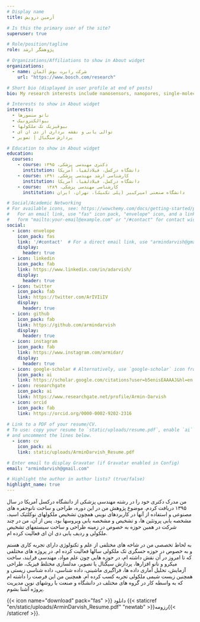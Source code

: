 ```yaml
---
# Display name
title: آرمین درویش

# Is this the primary user of the site?
superuser: true

# Role/position/tagline
role: پژوهشگر ارشد

# Organizations/Affiliations to show in About widget
organizations:
  - name: شرکت رابرت بوش آلمان
    url: "https://www.bosch.com/research"

# Short bio (displayed in user profile at end of posts)
bio: My research interests include nanosensors, nanopores, single-molecule biophysics, dna sequencing, ....

# Interests to show in About widget
interests:
  - نانو سنسورها
  - بیوالکترونیک
  - بیوفیزیک تک ملکولها
  - توالی یابی و نقشه برداری از دی ان ای
  - پردازش سیگنال | تصویر

# Education to show in About widget
education:
  courses:
    - course: دکتری مهندسی پزشکی، ۱۳۹۵
      institution: دانشگاه درکسل، فیلادلفیا، آمریکا
    - course: کارشناسی ارشد مهندسی پزشکی، ۱۳۹۱
      institution: دانشگاه درکسل، فیلادلفیا، آمریکا
    - course:  کارشناسی مهندسی پزشکی، ۱۳۸۹
      institution: دانشگاه صنعتی امیرکبیر (پلی تکنیک)، تهران، ایران

# Social/Academic Networking
# For available icons, see: https://wowchemy.com/docs/getting-started/page-builder/#icons
#   For an email link, use "fas" icon pack, "envelope" icon, and a link in the
#   form "mailto:your-email@example.com" or "/#contact" for contact widget.
social:
  - icon: envelope
    icon_pack: fas
    link: '/#contact'  # For a direct email link, use "armindarvish@gmail.com".
    display:
      header: true
  - icon: linkedin
    icon_pack: fab
    link: https://www.linkedin.com/in/adarvish/
    display:
      header: true
  - icon: twitter
    icon_pack: fab
    link: https://twitter.com/ArIVIiIV
    display:
      header: true
  - icon: github
    icon_pack: fab
    link: https://github.com/armindarvish
    display:
      header: true
  - icon: instagram
    icon_pack: fab
    link: https://www.instagram.com/armidar/
    display:
      header: true
  - icon: google-scholar # Alternatively, use `google-scholar` icon from `ai` icon pack
    icon_pack: ai
    link: https://scholar.google.com/citations?user=b5enisEAAAAJ&hl=en
  - icon: researchgate
    icon_pack: ai
    link: https://www.researchgate.net/profile/Armin-Darvish
  - icon: orcid
    icon_pack: fab
    link: https://orcid.org/0000-0002-9202-2316
    
# Link to a PDF of your resume/CV.
# To use: copy your resume to `static/uploads/resume.pdf`, enable `ai` icons in `params.toml`,
# and uncomment the lines below.
  - icon: cv
    icon_pack: ai
    link: static/uploads/ArminDarvish_Resume.pdf

# Enter email to display Gravatar (if Gravatar enabled in Config)
email: "armindarvish@gmail.com"

# Highlight the author in author lists? (true/false)
highlight_name: true
---
```


من مدرک دکتری خود را در رشته مهندسی پزشکی از دانشگاه درکسل آمریکا در سال ۱۳۹۵ دریافت کردم. موضوع پژوهش من در این دوره، طراحی و ساخت نانوحفره های مصنوعی و استفاده از آنها در کاربردهای نوینی همچون تشخیص ملکولهای نوکلئیک اسید، مشخصه یابی پروتئین ها، و تشخیص و مشخصه یابی ویروسها بود. پس از آن، من در چند شرکت در همین حوزه به خصوص در زمینه طراحی و ساخت سیستمهای تشخیص ملکولی و ردیف یابی دی ان ای فعالیت کرده ام.

به لحاظ تخصصی من در شاخه های مختلفی از علم و تکنولوژی دارای تجربه کاری هستم و به خصوص در حوزه حسگری تک ملکولی سالها فعالیت کرده ام. در پروژه های مختلفی که تا امروز در آن نقش داشته ام، در حوزه هایی چون علم مواد، مهندسی فرایند، ساخت میکرو و نانو افزارها، پردازش سیگنال یا تصویر، مدلسازی مختلط فیزیک، طراحی آزمایش، تحلیل آماری داده ها، فراگیری ماشینی، داده شناسی، داده شناسی زیستی و همچنین زیست شیمی ملکولی تجربه کسب کرده ام. همچنین من این فرصت را داشته ام که به واسطه کار در گروه های مختلف در دانشگاه و صنعت با روشهای نوین مدیریت پروژه آشنا بشوم.

{{< icon name="download" pack="fas" >}} دانلود {{< staticref "en/static/uploads/ArminDarvish_Resume.pdf" "newtab" >}}رزومه{{< /staticref >}}.
